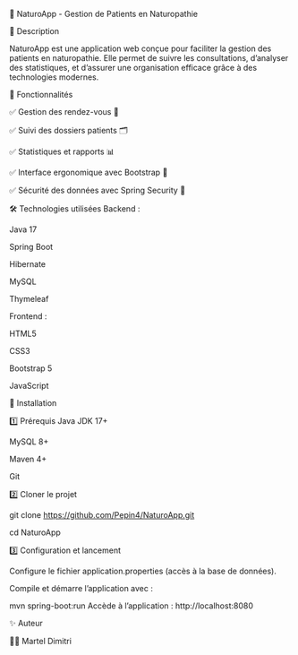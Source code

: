 🏥 NaturoApp - Gestion de Patients en Naturopathie

📌 Description

NaturoApp est une application web conçue pour faciliter la gestion des patients en naturopathie. Elle permet de suivre les consultations, d’analyser des statistiques, et d’assurer une organisation efficace grâce à des technologies modernes.

🚀 Fonctionnalités

✅ Gestion des rendez-vous 📅

✅ Suivi des dossiers patients 🗂️

✅ Statistiques et rapports 📊

✅ Interface ergonomique avec Bootstrap 🎨

✅ Sécurité des données avec Spring Security 🔐

🛠️ Technologies utilisées
Backend :

Java 17

Spring Boot

Hibernate

MySQL

Thymeleaf

Frontend :

HTML5

CSS3

Bootstrap 5

JavaScript

🔧 Installation

1️⃣ Prérequis
Java JDK 17+

MySQL 8+

Maven 4+

Git

2️⃣ Cloner le projet

git clone https://github.com/Pepin4/NaturoApp.git

cd NaturoApp

3️⃣ Configuration et lancement

Configure le fichier application.properties (accès à la base de données).

Compile et démarre l’application avec :

mvn spring-boot:run
Accède à l’application : http://localhost:8080

✨ Auteur

👨‍💻 Martel Dimitri
